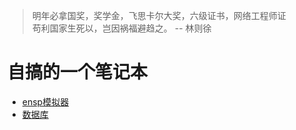 > 明年必拿国奖，奖学金，飞思卡尔大奖，六级证书，网络工程师证<br>
> 苟利国家生死以，岂因祸福避趋之。      -- 林则徐
# 自搞的一个笔记本
- [ensp模拟器](/ensp.md)
- [数据库](/数据库.md)
